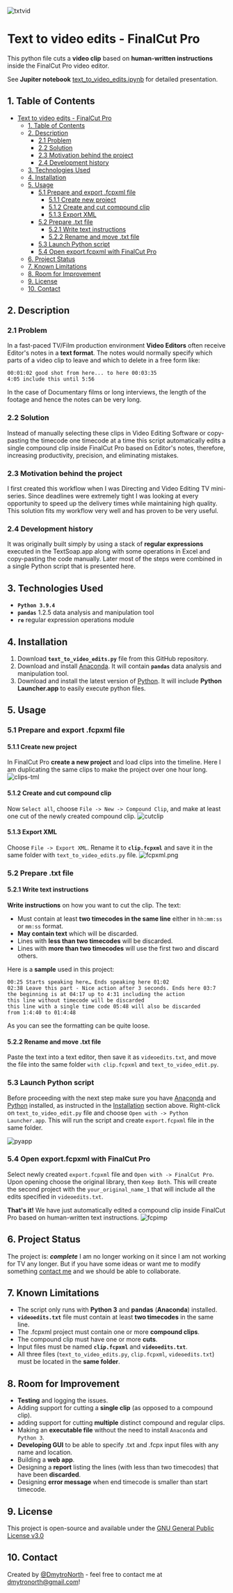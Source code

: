![txtvid](png/txtvid.png)

# Text to video edits - FinalCut Pro

This python file cuts a **video clip** based on **human-written instructions** inside the FinalCut Pro video editor.

See **Jupiter notebook** [text_to_video_edits.ipynb](https://github.com/DmytroNorth/Text_To_Video_Edits-fcp/blob/main/text_to_video_edits.ipynb) for detailed presentation.

## 1. Table of Contents

- [Text to video edits - FinalCut Pro](#text-to-video-edits---finalcut-pro)
  - [1. Table of Contents](#1-table-of-contents)
  - [2. Description](#2-description)
    - [2.1 Problem](#21-problem)
    - [2.2 Solution](#22-solution)
    - [2.3 Motivation behind the project](#23-motivation-behind-the-project)
    - [2.4 Development history](#24-development-history)
  - [3. Technologies Used](#3-technologies-used)
  - [4. Installation](#4-installation)
  - [5. Usage](#5-usage)
    - [5.1 Prepare and export .fcpxml file](#51-prepare-and-export-fcpxml-file)
      - [5.1.1 Create new project](#511-create-new-project)
      - [5.1.2 Create and cut compound clip](#512-create-and-cut-compound-clip)
      - [5.1.3 Export XML](#513-export-xml)
    - [5.2 Prepare .txt file](#52-prepare-txt-file)
      - [5.2.1 Write text instructions](#521-write-text-instructions)
      - [5.2.2 Rename and move .txt file](#522-rename-and-move-txt-file)
    - [5.3 Launch Python script](#53-launch-python-script)
    - [5.4 Open export.fcpxml with FinalCut Pro](#54-open-exportfcpxml-with-finalcut-pro)
  - [6. Project Status](#6-project-status)
  - [7. Known Limitations](#7-known-limitations)
  - [8. Room for Improvement](#8-room-for-improvement)
  - [9. License](#9-license)
  - [10. Contact](#10-contact)

<!-- * [License](#license) -->

## 2. Description

### 2.1 Problem

In a fast-paced TV/Film production environment **Video Editors** often receive Editor's notes in a **text format**. The notes would normally specify which parts of a video clip to leave and which to delete in a free form like:

```
00:01:02 good shot from here... to here 00:03:35
4:05 include this until 5:56
```

In the case of Documentary films or long interviews, the length of the footage and hence the notes can be very long.

### 2.2 Solution

Instead of manually selecting these clips in Video Editing Software or copy-pasting the timecode one timecode at a time this script automatically edits a single compound clip inside FinalCut Pro based on Editor's notes, therefore, increasing productivity, precision, and eliminating mistakes.

### 2.3 Motivation behind the project

I first created this workflow when I was Directing and Video Editing TV mini-series. Since deadlines were extremely tight I was looking at every opportunity to speed up the delivery times while maintaining high quality. This solution fits my workflow very well and has proven to be very useful.

### 2.4 Development history

It was originally built simply by using a stack of **regular expressions** executed in the TextSoap.app along with some operations in Excel and copy-pasting the code manually. Later most of the steps were combined in a single Python script that is presented here.

## 3. Technologies Used

- **`Python 3.9.4`**
- **`pandas`** 1.2.5 data analysis and manipulation tool
- **`re`** regular expression operations module

## 4. Installation

1. Download **`text_to_video_edits.py`** file from this GitHub repository.
2. Download and install [Anaconda](https://www.anaconda.com/products/individual#macos). It will contain **`pandas`** data analysis and manipulation tool.
3. Download and install the latest version of [Python](https://www.python.org/downloads/macOS). It will include **Python Launcher.app** to easily execute python files.

## 5. Usage

### 5.1 Prepare and export .fcpxml file

#### 5.1.1 Create new project

In FinalCut Pro **create a new project** and load clips into the timeline. Here I am duplicating the same clips to make the project over one hour long.
![clips-tml](png/clips-tml.png)

#### 5.1.2 Create and cut compound clip

Now `Select all`, choose `File -> New -> Compound Clip`, and make at least one cut of the newly created compound clip. ![cutclip](png/cutclip.png)

#### 5.1.3 Export XML

Choose `File -> Export XML`. Rename it to **`clip.fcpxml`** and save it in the same folder with `text_to_video_edits.py` file.
![fcpxml.png](png/fcpxml.png)

### 5.2 Prepare .txt file

#### 5.2.1 Write text instructions

**Write instructions** on how you want to cut the clip. The text:

- Must contain at least **two timecodes in the same line** either in `hh:mm:ss` or `mm:ss` format.
- **May contain text** which will be discarded.
- Lines with **less than two timecodes** will be discarded.
- Lines with **more than two timecodes** will use the first two and discard others.

Here is a **sample** used in this project:

```
00:25 Starts speaking here… Ends speaking here 01:02
02:38 Leave this part - Nice action after 3 seconds. Ends here 03:7
the beginning is at 04:17 up to 4:31 including the action
this line without timecode will be discarded
this line with a single time code 05:48 will also be discarded
from 1:4:40 to 01:4:48
```

As you can see the formatting can be quite loose.

#### 5.2.2 Rename and move .txt file

Paste the text into a text editor, then save it as `videoedits.txt`, and move the file into the same folder `with clip.fcpxml` and `text_to_video_edit.py`.

### 5.3 Launch Python script

Before proceeding with the next step make sure you have [Anaconda](https://www.anaconda.com/products/individual#macos) and [Python](https://www.python.org/downloads/macOS) installed, as instructed in the [Installation](#installation) section above.
Right-click on `text_to_video_edit.py` file and choose `Open with -> Python Launcher.app`. This will run the script and create `export.fcpxml` file in the same folder.

![pyapp](png/pyapp.png)

### 5.4 Open export.fcpxml with FinalCut Pro

Select newly created `export.fcpxml` file and `Open with -> FinalCut Pro`. Upon opening choose the original library, then `Keep Both`. This will create the second project with the `your_original_name_1` that will include all the edits specified in `videoedits.txt`.

**That's it!** We have just automatically edited a compound clip inside FinalCut Pro based on human-written text instructions.
![fcpimp](png/fcpimp.png)

## 6. Project Status

The project is: **_complete_**
I am no longer working on it since I am not working for TV any longer. But if you have some ideas or want me to modify something [contact me](#contact) and we should be able to collaborate.

## 7. Known Limitations

- The script only runs with **Python 3** and **pandas** (**Anaconda**) installed.
- **`videoedits.txt`** file must contain at least **two timecodes** in the same line.
- The .fcpxml project must contain one or more **compound clips**.
- The compound clip must have one or more **cuts**.
- Input files must be named **`clip.fcpxml`** and **`videoedits.txt`**.
- All three files (`text_to_video_edits.py`, `clip.fcpxml`, `videoedits.txt`) must be located in the **same folder**.

## 8. Room for Improvement

- **Testing** and logging the issues.
- Adding support for cutting a **single clip** (as opposed to a compound clip).
- adding support for cutting **multiple** distinct compound and regular clips.
- Making an **executable file** without the need to install `Anaconda` and `Python 3`.
- **Developing GUI** to be able to specify .txt and .fcpx input files with any name and location.
- Building a **web app**.
- Designing a **report** listing the lines (with less than two timecodes) that have been **discarded**.
- Designing **error message** when end timecode is smaller than start timecode.

## 9. License

This project is open-source and available under the [GNU General Public License v3.0](https://choosealicense.com/licenses/gpl-3.0/#)

## 10. Contact

Created by [@DmytroNorth](https://github.com/DmytroNorth) - feel free to contact me at dmytronorth@gmail.com!
